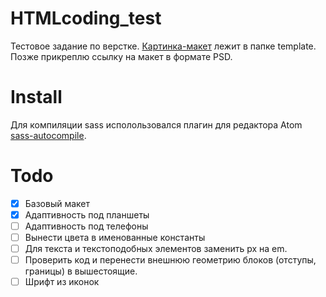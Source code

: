 # HTMLcoding_test

Тестовое задание по верстке. [Картинка-макет](https://github.com/oTkPoBeHuE/HTMLcoding_test/tree/master/template) лежит в папке template. Позже прикреплю ссылку на макет в формате PSD.

# Install
Для компиляции sass исполользовался плагин для редактора Atom [sass-autocompile](https://atom.io/packages/sass-autocompile).

# Todo

- [x] Базовый макет
- [x] Адаптивность под планшеты
- [ ] Адаптивность под телефоны
- [ ] Вынести цвета в именованные константы
- [ ] Для текста и текстоподобных элементов заменить px на em.
- [ ] Проверить код и перенести внешнюю геометрию блоков (отступы, границы) в вышестоящие.
- [ ] Шрифт из иконок
